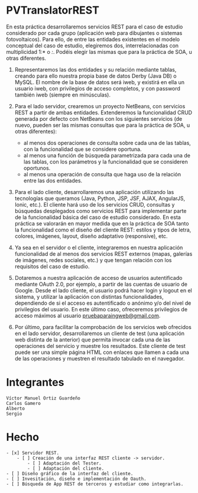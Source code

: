 # PVTranslatorREST

En esta práctica desarrollaremos servicios REST para el caso de estudio considerado por cada grupo (aplicación web para
dibujantes o sistemas fotovoltaicos). Para ello, de entre las entidades existentes en el modelo conceptual del caso de estudio, elegiremos dos, interrelacionadas con multiplicidad 1:* o *:*. Podéis elegir las mismas que para la práctica de SOA, u otras diferentes.

1. Representaremos las dos entidades y su relación mediante tablas, creando para ello nuestra propia base de datos Derby (Java DB) o MySQL. El nombre de la base de datos será iweb, y existirá en ella un usuario iweb, con privilegios de acceso completos, y con password también iweb (siempre en minúsculas).

2. Para el lado servidor, crearemos un proyecto NetBeans, con servicios REST a partir de ambas entidades. Extenderemos la funcionalidad CRUD generada por defecto con NetBeans con los siguientes servicios (de nuevo, pueden ser las mismas consultas que para la práctica de SOA, u otras diferentes):
	* al menos dos operaciones de consulta sobre cada una de las tablas, con la funcionalidad que se considere oportuna.
	* al menos una función de búsqueda parametrizada para cada una de las tablas, con los parámetros y la funcionalidad que se consideren oportunos.
	* al menos una operación de consulta que haga uso de la relación entre las dos entidades.

3. Para el lado cliente, desarrollaremos una aplicación utilizando las tecnologías que queramos (Java, Python, JSP, JSF, AJAX, AngularJS, Ionic, etc.). El cliente hará uso de los servicios CRUD, consultas y búsquedas desplegados como servicios REST para implementar parte de la funcionalidad básica del caso de estudio considerado. En esta práctica se valorarán en mayor medida que en la práctica de SOA tanto la funcionalidad como el diseño del cliente REST: estilos y tipos de letra,
colores, imágenes, layout, diseño adaptativo (responsive), etc.

4. Ya sea en el servidor o el cliente, integraremos en nuestra aplicación funcionalidad de al menos dos servicios REST externos (mapas, galerías de imágenes, redes sociales, etc.) y que tengan relación con los requisitos del caso de estudio.

5. Dotaremos a nuestra aplicación de acceso de usuarios autentificado mediante OAuth 2.0, por ejemplo, a partir de las cuentas de usuario de Google. Desde el lado cliente, el usuario podrá hacer login y logout en el sistema, y utilizar la aplicación con distintas funcionalidades, dependiendo de si el acceso es autentificado o anónimo y/o del nivel de privilegios del usuario. En este último caso, ofreceremos privilegios de acceso máximos al usuario pruebaparaingweb@gmail.com.

6. Por último, para facilitar la comprobación de los servicios web ofrecidos en el lado servidor, desarrollaremos un cliente de test (una aplicación web distinta de la anterior) que permita invocar cada una de las operaciones del servicio y muestre los resultados. Este cliente de test puede ser una simple página HTML con enlaces que llamen a cada una de las operaciones y muestren el resultado tabulado en el navegador. 

# Integrantes

	Víctor Manuel Ortiz Guardeño
	Carlos Gamero
	Alberto
	Sergio

# Hecho

	- [x] Servidor REST.
		- [ ] Creación de una interfaz REST cliente -> servidor.
			- [ ] Adaptación del Tester.
			- [ ] Adaptación del cliente.
	- [ ] Diseño gráfico de la interfaz del cliente.
	- [ ] Invesitación, diseño e implementación de Oauth.
	- [ ] Búsqueda de App REST de terceros y estudiar como integrarlas.
